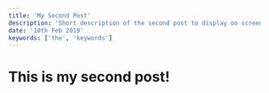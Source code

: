 ```yaml
---
title: 'My Second Post'
description: 'Short description of the second post to display on screen preview'
date: '10th Feb 2019'
keywords: ['the', 'keywords']
---
```


# This is my second post!
